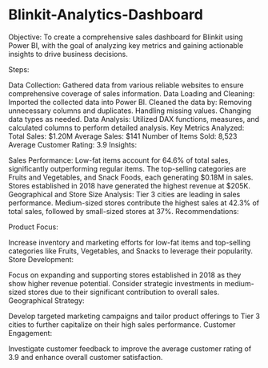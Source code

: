 # Blinkit-Analytics-Dashboard

Objective:
To create a comprehensive sales dashboard for Blinkit using Power BI, with the goal of analyzing key metrics and gaining actionable insights to drive business decisions.

Steps:

Data Collection:
Gathered data from various reliable websites to ensure comprehensive coverage of sales information.
Data Loading and Cleaning:
Imported the collected data into Power BI.
Cleaned the data by:
Removing unnecessary columns and duplicates.
Handling missing values.
Changing data types as needed.
Data Analysis:
Utilized DAX functions, measures, and calculated columns to perform detailed analysis.
Key Metrics Analyzed:
Total Sales: $1.20M
Average Sales: $141
Number of Items Sold: 8,523
Average Customer Rating: 3.9
Insights:

Sales Performance:
Low-fat items account for 64.6% of total sales, significantly outperforming regular items.
The top-selling categories are Fruits and Vegetables, and Snack Foods, each generating $0.18M in sales.
Stores established in 2018 have generated the highest revenue at $205K.
Geographical and Store Size Analysis:
Tier 3 cities are leading in sales performance.
Medium-sized stores contribute the highest sales at 42.3% of total sales, followed by small-sized stores at 37%.
Recommendations:

Product Focus:

Increase inventory and marketing efforts for low-fat items and top-selling categories like Fruits, Vegetables, and Snacks to leverage their popularity.
Store Development:

Focus on expanding and supporting stores established in 2018 as they show higher revenue potential.
Consider strategic investments in medium-sized stores due to their significant contribution to overall sales.
Geographical Strategy:

Develop targeted marketing campaigns and tailor product offerings to Tier 3 cities to further capitalize on their high sales performance.
Customer Engagement:

Investigate customer feedback to improve the average customer rating of 3.9 and enhance overall customer satisfaction.
